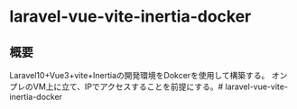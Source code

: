 # laravel-vue-vite-inertia-docker

## 概要
Laravel10+Vue3+vite+Inertiaの開発環境をDokcerを使用して構築する。
オンプレのVM上に立て、IPでアクセスすることを前提にする。# laravel-vue-vite-inertia-docker
